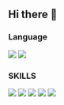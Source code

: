 ## Hi there 👋

<!--
**hojooo/hojooo** is a ✨ _special_ ✨ repository because its `README.md` (this file) appears on your GitHub profile.

Here are some ideas to get you started:

- 🔭 I’m currently working on ...
- 🌱 I’m currently learning ...
- 👯 I’m looking to collaborate on ...
- 🤔 I’m looking for help with ...
- 💬 Ask me about ...
- 📫 How to reach me: ...
- 😄 Pronouns: ...
- ⚡ Fun fact: ...
-->
### Language
<img src="https://img.shields.io/badge/Python-3776AB.svg?style=for-the-badge&logo=python&logoColor=FFFFFF" /> <img src="https://img.shields.io/badge/Java-FF7800.svg?style=for-the-badge&logo=python&logoColor=FFFFFF" />

### SKILLS
<img src="https://img.shields.io/badge/spring-6DB33F.svg?style=for-the-badge&logo=spring&logoColor=FFFFFF" /> <img src="https://img.shields.io/badge/spring boot-6DB33F.svg?style=for-the-badge&logo=springboot&logoColor=FFFFFF" /> <img src="https://img.shields.io/badge/AWS-232F3E.svg?style=for-the-badge&logo=amazonwebservices&logoColor=FFFFFF" /> <img src="https://img.shields.io/badge/MySQL-4479A1.svg?style=for-the-badge&logo=mysql&logoColor=FFFFFF" /> <img src="https://img.shields.io/badge/redis-FF4438.svg?style=for-the-badge&logo=redis&logoColor=FFFFFF" />
